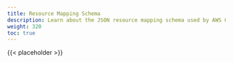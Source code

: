 ```yaml
---
title: Resource Mapping Schema
description: Learn about the JSON resource mapping schema used by AWS Gems in the Open 3D Engine (O3DE).
weight: 320
toc: true
---
```


{{< placeholder >}}
